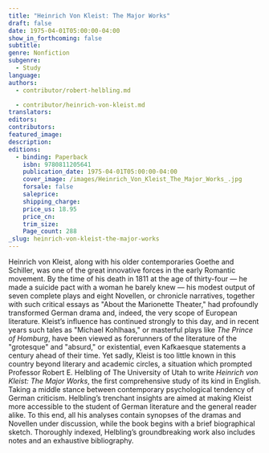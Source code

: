 ```yaml
---
title: "Heinrich Von Kleist: The Major Works"
draft: false
date: 1975-04-01T05:00:00-04:00
show_in_forthcoming: false
subtitle:
genre: Nonfiction
subgenre:
  - Study
language:
authors:
  - contributor/robert-helbling.md

  - contributor/heinrich-von-kleist.md
translators:
editors:
contributors:
featured_image:
description:
editions:
  - binding: Paperback
    isbn: 9780811205641
    publication_date: 1975-04-01T05:00:00-04:00
    cover_image: /images/Heinrich_Von_Kleist_The_Major_Works_.jpg
    forsale: false
    saleprice:
    shipping_charge:
    price_us: 18.95
    price_cn:
    trim_size:
    Page_count: 288
_slug: heinrich-von-kleist-the-major-works
---
```


Heinrich von Kleist, along with his older contemporaries Goethe and Schiller, was one of the great innovative forces in the early Romantic movement. By the time of his death in 1811 at the age of thirty-four — he made a suicide pact with a woman he barely knew — his modest output of seven complete plays and eight Novellen, or chronicle narratives, together with such critical essays as "About the Marionette Theater," had profoundly transformed German drama and, indeed, the very scope of European literature. Kleist’s influence has continued strongly to this day, and in recent years such tales as "Michael Kohlhaas," or masterful plays like _The Prince of Homburg_, have been viewed as forerunners of the literature of the "grotesque" and "absurd," or existential, even Kafkaesque statements a century ahead of their time. Yet sadly, Kleist is too little known in this country beyond literary and academic circles, a situation which prompted Professor Robert E. Helbling of The University of Utah to write _Heinrich von Kleist: The Major Works_, the first comprehensive study of its kind in English. Taking a middle stance between contemporary psychological tendency of German criticism. Helbling’s trenchant insights are aimed at making Kleist more accessible to the student of German literature and the general reader alike. To this end, all his analyses contain synopses of the dramas and Novellen under discussion, while the book begins with a brief biographical sketch. Thoroughly indexed, Helbling’s groundbreaking work also includes notes and an exhaustive bibliography.

